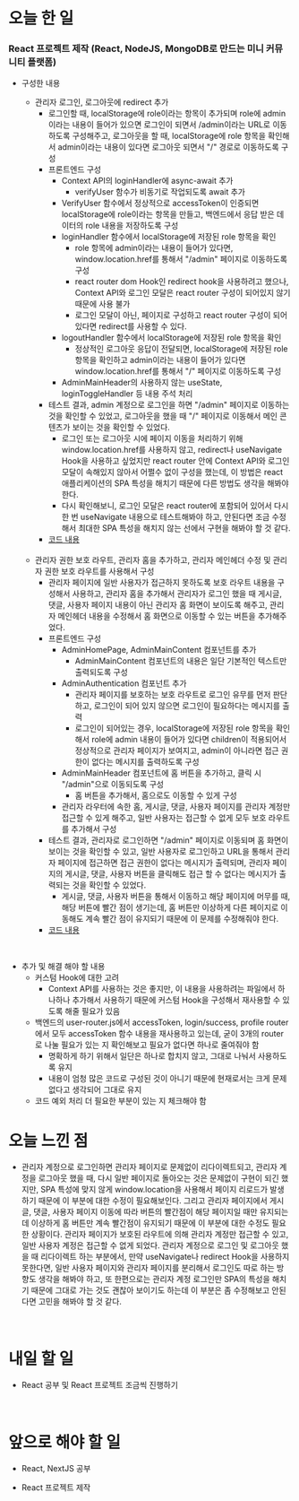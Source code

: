 # 오늘 한 일

### React 프로젝트 제작 (React, NodeJS, MongoDB로 만드는 미니 커뮤니티 플랫폼)

- 구성한 내용

  - 관리자 로그인, 로그아웃에 redirect 추가
    - 로그인할 때, localStorage에 role이라는 항목이 추가되며 role에 admin이라는 내용이 들어가 있으면 로그인이 되면서 /admin이라는 URL로 이동하도록 구성해주고, 로그아웃을 할 때, localStorage에 role 항목을 확인해서 admin이라는 내용이 있다면 로그아웃 되면서 "/" 경로로 이동하도록 구성
    - 프론트엔드 구성
      - Context API의 loginHandler에 async-await 추가
        - verifyUser 함수가 비동기로 작업되도록 await 추가
      - VerifyUser 함수에서 정상적으로 accessToken이 인증되면 localStorage에 role이라는 항목을 만들고, 백엔드에서 응답 받은 데이터의 role 내용을 저장하도록 구성
      - loginHandler 함수에서 localStorage에 저장된 role 항목을 확인
        - role 항목에 admin이라는 내용이 들어가 있다면, window.location.href를 통해서 "/admin" 페이지로 이동하도록 구성
        - react router dom Hook인 redirect hook을 사용하려고 했으나, Context API와 로그인 모달은 react router 구성이 되어있지 않기 때문에 사용 불가
        - 로그인 모달이 아닌, 페이지로 구성하고 react router 구성이 되어 있다면 redirect를 사용할 수 있다.
      - logoutHandler 함수에서 localStorage에 저장된 role 항목을 확인
        - 정상적인 로그아웃 응답이 전달되면, localStorage에 저장된 role 항목을 확인하고 admin이라는 내용이 들어가 있다면 window.location.href를 통해서 "/" 페이지로 이동하도록 구성
      - AdminMainHeader의 사용하지 않는 useState, loginToggleHandler 등 내용 주석 처리
    - 테스트 결과, admin 계정으로 로그인을 하면 "/admin" 페이지로 이동하는 것을 확인할 수 있었고, 로그아웃을 했을 때 "/" 페이지로 이동해서 메인 콘텐츠가 보이는 것을 확인할 수 있었다.
      - 로그인 또는 로그아웃 시에 페이지 이동을 처리하기 위해 window.location.href를 사용하지 않고, redirect나 useNavigate Hook을 사용하고 싶었지만 react router 안에 Context API와 로그인 모달이 속해있지 않아서 어쩔수 없이 구성을 했는데, 이 방법은 react 애플리케이션의 SPA 특성을 해치기 때문에 다른 방법도 생각을 해봐야 한다.
      - 다시 확인해보니, 로그인 모달은 react router에 포함되어 있어서 다시 한 번 useNavigate 내용으로 테스트해봐야 하고, 안된다면 조금 수정해서 최대한 SPA 특성을 해치지 않는 선에서 구현을 해봐야 할 것 같다.
    - [코드 내용](https://github.com/jeongsangtae/mini-community-platform/commit/d090920ef47335f00bdc6b53751ba994d75719f1)

  <br />

  - 관리자 권한 보호 라우트, 관리자 홈을 추가하고, 관리자 메인헤더 수정 및 관리자 권한 보호 라우트를 사용해서 구성
    - 관리자 페이지에 일반 사용자가 접근하지 못하도록 보호 라우트 내용을 구성해서 사용하고, 관리자 홈을 추가해서 관리자가 로그인 했을 때 게시글, 댓글, 사용자 페이지 내용이 아닌 관리자 홈 화면이 보이도록 해주고, 관리자 메인헤더 내용을 수정해서 홈 화면으로 이동할 수 있는 버튼을 추가해주었다.
    - 프론트엔드 구성
      - AdminHomePage, AdminMainContent 컴포넌트를 추가
        - AdminMainContent 컴포넌트의 내용은 일단 기본적인 텍스트만 출력되도록 구성
      - AdminAuthentication 컴포넌트 추가
        - 관리자 페이지를 보호하는 보호 라우트로 로그인 유무를 먼저 판단하고, 로그인이 되어 있지 않으면 로그인이 필요하다는 메시지를 출력
        - 로그인이 되어있는 경우, localStorage에 저장된 role 항목을 확인해서 role에 admin 내용이 들어가 있다면 children이 적용되어서 정상적으로 관리자 페이지가 보여지고, admin이 아니라면 접근 권한이 없다는 메시지를 출력하도록 구성
      - AdminMainHeader 컴포넌트에 홈 버튼을 추가하고, 클릭 시 "/admin"으로 이동되도록 구성
        - 홈 버튼을 추가해서, 홈으로도 이동할 수 있게 구성
      - 관리자 라우터에 속한 홈, 게시글, 댓글, 사용자 페이지를 관리자 계정만 접근할 수 있게 해주고, 일반 사용자는 접근할 수 없게 모두 보호 라우트를 추가해서 구성
    - 테스트 결과, 관리자로 로그인하면 "/admin" 페이지로 이동되며 홈 화면이 보이는 것을 확인할 수 있고, 일반 사용자로 로그인하고 URL을 통해서 관리자 페이지에 접근하면 접근 권한이 없다는 메시지가 출력되며, 관리자 페이지의 게시글, 댓글, 사용자 버튼을 클릭해도 접근 할 수 없다는 메시지가 출력되는 것을 확인할 수 있었다.
      - 게시글, 댓글, 사용자 버튼을 통해서 이동하고 해당 페이지에 머무를 때, 해당 버튼에 빨간 점이 생기는데, 홈 버튼만 이상하게 다른 페이지로 이동해도 계속 빨간 점이 유지되기 때문에 이 문제를 수정해줘야 한다.
    - [코드 내용](https://github.com/jeongsangtae/mini-community-platform/commit/293b87b5de2ec9b165d3312b1aaaad8fb67aff3c)

<br />

- 추가 및 해결 해야 할 내용
  - 커스텀 Hook에 대한 고려
    - Context API를 사용하는 것은 좋지만, 이 내용을 사용하려는 파일에서 하나하나 추가해서 사용하기 때문에 커스텀 Hook을 구성해서 재사용할 수 있도록 해줄 필요가 있음
  - 백엔드의 user-router.js에서 accessToken, login/success, profile router에서 모두 accessToken 함수 내용을 재사용하고 있는데, 굳이 3개의 router로 나눌 필요가 있는 지 확인해보고 필요가 없다면 하나로 줄여줘야 함
    - 명확하게 하기 위해서 일단은 하나로 합치지 않고, 그대로 나눠서 사용하도록 유지
    - 내용이 엄청 많은 코드로 구성된 것이 아니기 때문에 현재로서는 크게 문제 없다고 생각되어 그대로 유지
  - 코드 예외 처리 더 필요한 부분이 있는 지 체크해야 함

# 오늘 느낀 점

- 관리자 계정으로 로그인하면 관리자 페이지로 문제없이 리다이렉트되고, 관리자 계정을 로그아웃 했을 때, 다시 일반 페이지로 돌아오는 것은 문제없이 구현이 되긴 했지만, SPA 특성에 맞지 않게 window.location을 사용해서 페이지 리로드가 발생하기 때문에 이 부분에 대한 수정이 필요해보인다. 그리고 관리자 페이지에서 게시글, 댓글, 사용자 페이지 이동에 따라 버튼의 빨간점이 해당 페이지일 때만 유지되는데 이상하게 홈 버튼만 계속 빨간점이 유지되기 때문에 이 부분에 대한 수정도 필요한 상황이다. 관리자 페이지가 보호된 라우트에 의해 관리자 계정만 접근할 수 있고, 일반 사용자 계정은 접근할 수 없게 되었다. 관리자 계정으로 로그인 및 로그아웃 했을 때 리다이렉트 하는 부분에서, 만약 useNavigate나 redirect Hook을 사용하지 못한다면, 일반 사용자 페이지와 관리자 페이지를 분리해서 로그인도 따로 하는 방향도 생각을 해봐야 하고, 또 한편으로는 관리자 계정 로그인만 SPA의 특성을 해치기 때문에 그대로 가는 것도 괜찮아 보이기도 하는데 이 부분은 좀 수정해보고 안된다면 고민을 해봐야 할 것 같다.

<br />

# 내일 할 일

- React 공부 및 React 프로젝트 조금씩 진행하기

<br />

# 앞으로 해야 할 일

- React, NextJS 공부

- React 프로젝트 제작
